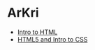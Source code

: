 # ArKri

<ul>
<li><a href="intro_to_html/index.html" target=" _blank">Intro to HTML</a></li>
<li><a href="html5_intro_css/index.html" target=" _blank">HTML5 and Intro to CSS</a></li>
</ul>
